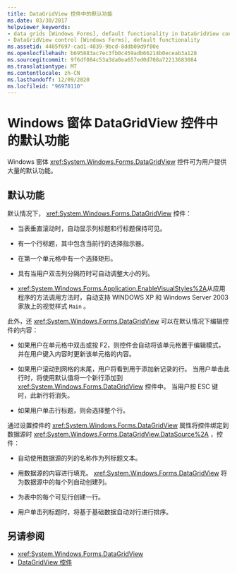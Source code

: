 ```yaml
---
title: DataGridView 控件中的默认功能
ms.date: 03/30/2017
helpviewer_keywords:
- data grids [Windows Forms], default functionality in DataGridView control
- DataGridView control [Windows Forms], default functionality
ms.assetid: 4405f697-cad1-4839-9bcd-8ddb09d9f00e
ms.openlocfilehash: b695883ac7ec3fb0c459adb66214b0eceab3a128
ms.sourcegitcommit: 9f6df084c53a3da0ea657ed0d708a72213683084
ms.translationtype: MT
ms.contentlocale: zh-CN
ms.lasthandoff: 12/09/2020
ms.locfileid: "96970110"
---
```

# <a name="default-functionality-in-the-windows-forms-datagridview-control"></a>Windows 窗体 DataGridView 控件中的默认功能
Windows 窗体 <xref:System.Windows.Forms.DataGridView> 控件可为用户提供大量的默认功能。  
  
## <a name="default-functionality"></a>默认功能  
 默认情况下， <xref:System.Windows.Forms.DataGridView> 控件：  
  
- 当表垂直滚动时，自动显示列标题和行标题保持可见。  
  
- 有一个行标题，其中包含当前行的选择指示器。  
  
- 在第一个单元格中有一个选择矩形。  
  
- 具有当用户双击列分隔符时可自动调整大小的列。  
  
- <xref:System.Windows.Forms.Application.EnableVisualStyles%2A>从应用程序的方法调用方法时，自动支持 WINDOWS XP 和 Windows Server 2003 家族上的视觉样式 `Main` 。  
  
 此外，还 <xref:System.Windows.Forms.DataGridView> 可以在默认情况下编辑控件的内容：  
  
- 如果用户在单元格中双击或按 F2，则控件会自动将该单元格置于编辑模式，并在用户键入内容时更新该单元格的内容。  
  
- 如果用户滚动到网格的末尾，用户将看到用于添加新记录的行。 当用户单击此行时，将使用默认值将一个新行添加到 <xref:System.Windows.Forms.DataGridView> 控件中。 当用户按 ESC 键时，此新行将消失。  
  
- 如果用户单击行标题，则会选择整个行。  
  
 通过设置控件的 <xref:System.Windows.Forms.DataGridView> 属性将控件绑定到数据源时 <xref:System.Windows.Forms.DataGridView.DataSource%2A> ，控件：  
  
- 自动使用数据源的列的名称作为列标题文本。  
  
- 用数据源的内容进行填充。 <xref:System.Windows.Forms.DataGridView> 将为数据源中的每个列自动创建列。  
  
- 为表中的每个可见行创建一行。  
  
- 用户单击列标题时，将基于基础数据自动对行进行排序。  
  
## <a name="see-also"></a>另请参阅

- <xref:System.Windows.Forms.DataGridView>
- [DataGridView 控件](datagridview-control-windows-forms.md)
